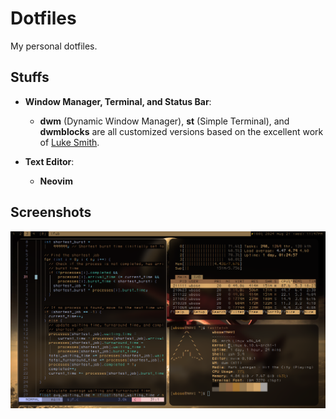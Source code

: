 # Dotfiles

My personal dotfiles.

## Stuffs

- **Window Manager, Terminal, and Status Bar**:
  - **dwm** (Dynamic Window Manager), **st** (Simple Terminal), and **dwmblocks** are all customized versions based on the excellent work of [Luke Smith](https://github.com/LukeSmithxyz).
    
- **Text Editor**:
  - **Neovim** 
  
## Screenshots
![Screenshot](ss.png)

